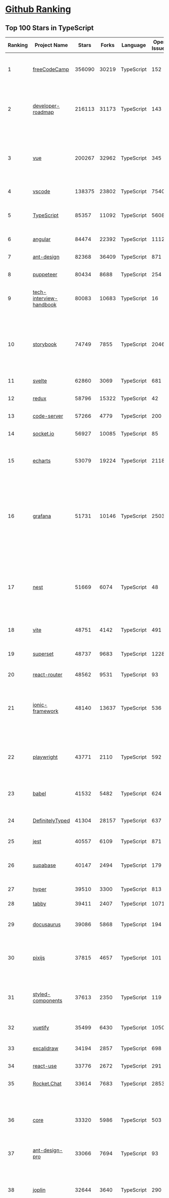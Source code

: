 [Github Ranking](../README.md)
==========

## Top 100 Stars in TypeScript

| Ranking | Project Name | Stars | Forks | Language | Open Issues | Description | Last Commit |
| ------- | ------------ | ----- | ----- | -------- | ----------- | ----------- | ----------- |
| 1 | [freeCodeCamp](https://github.com/freeCodeCamp/freeCodeCamp) | 356090 | 30219 | TypeScript | 152 | freeCodeCamp.org's open-source codebase and curriculum. Learn to code for free. | 2022-10-25T11:54:01Z |
| 2 | [developer-roadmap](https://github.com/kamranahmedse/developer-roadmap) | 216113 | 31173 | TypeScript | 143 | Interactive roadmaps, guides and other educational content to help developers grow in their careers. | 2022-10-25T11:05:04Z |
| 3 | [vue](https://github.com/vuejs/vue) | 200267 | 32962 | TypeScript | 345 | 🖖 Vue.js is a progressive, incrementally-adoptable JavaScript framework for building UI on the web. | 2022-10-22T14:16:45Z |
| 4 | [vscode](https://github.com/microsoft/vscode) | 138375 | 23802 | TypeScript | 7540 | Visual Studio Code | 2022-10-25T12:00:59Z |
| 5 | [TypeScript](https://github.com/microsoft/TypeScript) | 85357 | 11092 | TypeScript | 5608 | TypeScript is a superset of JavaScript that compiles to clean JavaScript output. | 2022-10-25T08:03:24Z |
| 6 | [angular](https://github.com/angular/angular) | 84474 | 22392 | TypeScript | 1112 | The modern web developer’s platform | 2022-10-25T09:47:58Z |
| 7 | [ant-design](https://github.com/ant-design/ant-design) | 82368 | 36409 | TypeScript | 871 | An enterprise-class UI design language and React UI library | 2022-10-25T11:27:17Z |
| 8 | [puppeteer](https://github.com/puppeteer/puppeteer) | 80434 | 8688 | TypeScript | 254 | Headless Chrome Node.js API | 2022-10-25T11:28:32Z |
| 9 | [tech-interview-handbook](https://github.com/yangshun/tech-interview-handbook) | 80083 | 10683 | TypeScript | 16 | 💯 Curated coding interview preparation materials for busy software engineers | 2022-10-25T10:46:23Z |
| 10 | [storybook](https://github.com/storybookjs/storybook) | 74749 | 7855 | TypeScript | 2046 | Storybook is a frontend workshop for building UI components and pages in isolation. Made for UI development, testing, and documentation.  | 2022-10-25T11:15:49Z |
| 11 | [svelte](https://github.com/sveltejs/svelte) | 62860 | 3069 | TypeScript | 681 | Cybernetically enhanced web apps | 2022-10-21T18:01:16Z |
| 12 | [redux](https://github.com/reduxjs/redux) | 58796 | 15322 | TypeScript | 42 | Predictable state container for JavaScript apps | 2022-10-15T07:56:55Z |
| 13 | [code-server](https://github.com/coder/code-server) | 57266 | 4779 | TypeScript | 200 | VS Code in the browser | 2022-10-25T03:37:25Z |
| 14 | [socket.io](https://github.com/socketio/socket.io) | 56927 | 10085 | TypeScript | 85 | Realtime application framework (Node.JS server) | 2022-10-15T05:53:43Z |
| 15 | [echarts](https://github.com/apache/echarts) | 53079 | 19224 | TypeScript | 2118 | Apache ECharts is a powerful, interactive charting and data visualization library for browser | 2022-10-25T11:50:06Z |
| 16 | [grafana](https://github.com/grafana/grafana) | 51731 | 10146 | TypeScript | 2503 | The open and composable observability and data visualization platform. Visualize metrics, logs, and traces from multiple sources like Prometheus, Loki, Elasticsearch, InfluxDB, Postgres and many more.  | 2022-10-25T12:04:01Z |
| 17 | [nest](https://github.com/nestjs/nest) | 51669 | 6074 | TypeScript | 48 | A progressive Node.js framework for building efficient, scalable, and enterprise-grade server-side applications on top of TypeScript & JavaScript (ES6, ES7, ES8) 🚀 | 2022-10-25T09:37:27Z |
| 18 | [vite](https://github.com/vitejs/vite) | 48751 | 4142 | TypeScript | 491 | Next generation frontend tooling. It's fast! | 2022-10-25T12:04:21Z |
| 19 | [superset](https://github.com/apache/superset) | 48737 | 9683 | TypeScript | 1228 | Apache Superset is a Data Visualization and Data Exploration Platform | 2022-10-25T11:59:27Z |
| 20 | [react-router](https://github.com/remix-run/react-router) | 48562 | 9531 | TypeScript | 93 | Declarative routing for React | 2022-10-25T03:37:40Z |
| 21 | [ionic-framework](https://github.com/ionic-team/ionic-framework) | 48140 | 13637 | TypeScript | 536 | A powerful cross-platform UI toolkit for building native-quality iOS, Android, and Progressive Web Apps with HTML, CSS, and JavaScript. | 2022-10-25T06:36:11Z |
| 22 | [playwright](https://github.com/microsoft/playwright) | 43771 | 2110 | TypeScript | 592 | Playwright is a framework for Web Testing and Automation. It allows testing Chromium, Firefox and WebKit with a single API.  | 2022-10-25T10:03:00Z |
| 23 | [babel](https://github.com/babel/babel) | 41532 | 5482 | TypeScript | 624 | 🐠 Babel is a compiler for writing next generation JavaScript. | 2022-10-25T09:53:36Z |
| 24 | [DefinitelyTyped](https://github.com/DefinitelyTyped/DefinitelyTyped) | 41304 | 28157 | TypeScript | 637 | The repository for high quality TypeScript type definitions. | 2022-10-25T11:32:36Z |
| 25 | [jest](https://github.com/facebook/jest) | 40557 | 6109 | TypeScript | 871 | Delightful JavaScript Testing. | 2022-10-25T10:11:34Z |
| 26 | [supabase](https://github.com/supabase/supabase) | 40147 | 2494 | TypeScript | 179 | The open source Firebase alternative. Follow to stay updated about our public Beta. | 2022-10-25T10:10:10Z |
| 27 | [hyper](https://github.com/vercel/hyper) | 39510 | 3300 | TypeScript | 813 | A terminal built on web technologies | 2022-10-24T11:11:12Z |
| 28 | [tabby](https://github.com/Eugeny/tabby) | 39411 | 2407 | TypeScript | 1071 | A terminal for a more modern age | 2022-10-25T04:22:37Z |
| 29 | [docusaurus](https://github.com/facebook/docusaurus) | 39086 | 5868 | TypeScript | 194 | Easy to maintain open source documentation websites. | 2022-10-25T11:26:51Z |
| 30 | [pixijs](https://github.com/pixijs/pixijs) | 37815 | 4657 | TypeScript | 101 | The HTML5 Creation Engine: Create beautiful digital content with the fastest, most flexible 2D WebGL renderer. | 2022-10-24T18:06:17Z |
| 31 | [styled-components](https://github.com/styled-components/styled-components) | 37613 | 2350 | TypeScript | 119 | Visual primitives for the component age. Use the best bits of ES6 and CSS to style your apps without stress 💅 | 2022-10-25T09:42:58Z |
| 32 | [vuetify](https://github.com/vuetifyjs/vuetify) | 35499 | 6430 | TypeScript | 1050 | 🐉 Material Component Framework for Vue | 2022-10-25T08:49:43Z |
| 33 | [excalidraw](https://github.com/excalidraw/excalidraw) | 34194 | 2857 | TypeScript | 698 | Virtual whiteboard for sketching hand-drawn like diagrams | 2022-10-25T10:56:56Z |
| 34 | [react-use](https://github.com/streamich/react-use) | 33776 | 2672 | TypeScript | 291 | React Hooks — 👍 | 2022-10-13T07:43:19Z |
| 35 | [Rocket.Chat](https://github.com/RocketChat/Rocket.Chat) | 33614 | 7683 | TypeScript | 2853 | The communications platform that puts data protection first. | 2022-10-25T11:54:31Z |
| 36 | [core](https://github.com/vuejs/core) | 33320 | 5986 | TypeScript | 503 | 🖖 Vue.js is a progressive, incrementally-adoptable JavaScript framework for building UI on the web. | 2022-10-25T08:00:36Z |
| 37 | [ant-design-pro](https://github.com/ant-design/ant-design-pro) | 33066 | 7694 | TypeScript | 93 | 👨🏻‍💻👩🏻‍💻 Use Ant Design like a Pro! | 2022-10-21T02:29:44Z |
| 38 | [joplin](https://github.com/laurent22/joplin) | 32644 | 3640 | TypeScript | 290 | Joplin - an open source note taking and to-do application with synchronisation capabilities for Windows, macOS, Linux, Android and iOS. | 2022-10-24T14:27:20Z |
| 39 | [immutable-js](https://github.com/immutable-js/immutable-js) | 32295 | 1853 | TypeScript | 97 | Immutable persistent data collections for Javascript which increase efficiency and simplicity. | 2022-09-28T19:20:14Z |
| 40 | [nocodb](https://github.com/nocodb/nocodb) | 31928 | 1951 | TypeScript | 408 | 🔥 🔥 🔥 Open Source Airtable Alternative | 2022-10-25T11:15:18Z |
| 41 | [chakra-ui](https://github.com/chakra-ui/chakra-ui) | 29327 | 2623 | TypeScript | 73 | ⚡️ Simple, Modular & Accessible UI Components for your React Applications | 2022-10-24T09:55:06Z |
| 42 | [rxjs](https://github.com/ReactiveX/rxjs) | 27878 | 2884 | TypeScript | 208 | A reactive programming library for JavaScript | 2022-10-23T21:16:50Z |
| 43 | [html2canvas](https://github.com/niklasvh/html2canvas) | 26950 | 4501 | TypeScript | 788 | Screenshots with JavaScript | 2022-10-21T16:15:17Z |
| 44 | [postcss](https://github.com/postcss/postcss) | 26814 | 1549 | TypeScript | 15 | Transforming styles with JS plugins | 2022-10-23T22:52:37Z |
| 45 | [appwrite](https://github.com/appwrite/appwrite) | 26646 | 2190 | TypeScript | 712 | Secure Backend Server for Web, Mobile & Flutter Developers 🚀 AKA the 100% open-source Firebase alternative. | 2022-10-25T09:33:19Z |
| 46 | [prisma](https://github.com/prisma/prisma) | 26449 | 943 | TypeScript | 2262 | Next-generation ORM for Node.js & TypeScript \| PostgreSQL, MySQL, MariaDB, SQL Server, SQLite, MongoDB and CockroachDB | 2022-10-25T10:53:35Z |
| 47 | [n8n](https://github.com/n8n-io/n8n) | 26125 | 3051 | TypeScript | 124 | Free and source-available fair-code licensed workflow automation tool. Easily automate tasks across different services. | 2022-10-25T11:46:30Z |
| 48 | [type-challenges](https://github.com/type-challenges/type-challenges) | 26117 | 2549 | TypeScript | 15957 | Collection of TypeScript type challenges with online judge | 2022-10-25T06:32:24Z |
| 49 | [mobx](https://github.com/mobxjs/mobx) | 25818 | 1711 | TypeScript | 15 | Simple, scalable state management. | 2022-10-24T14:54:38Z |
| 50 | [angular-cli](https://github.com/angular/angular-cli) | 25702 | 12114 | TypeScript | 202 | CLI tool for Angular | 2022-10-25T11:54:46Z |
| 51 | [slate](https://github.com/ianstormtaylor/slate) | 25701 | 2907 | TypeScript | 522 | A completely customizable framework for building rich text editors. (Currently in beta.) | 2022-10-24T19:46:58Z |
| 52 | [cheerio](https://github.com/cheeriojs/cheerio) | 25580 | 1574 | TypeScript | 19 | Fast, flexible, and lean implementation of core jQuery designed specifically for the server. | 2022-10-25T03:05:16Z |
| 53 | [react-select](https://github.com/JedWatson/react-select) | 25305 | 3972 | TypeScript | 216 | The Select Component for React.js | 2022-10-25T09:30:32Z |
| 54 | [swr](https://github.com/vercel/swr) | 24352 | 945 | TypeScript | 81 | React Hooks for Data Fetching | 2022-10-23T11:16:44Z |
| 55 | [react-spring](https://github.com/pmndrs/react-spring) | 24320 | 1052 | TypeScript | 63 | ✌️ A spring physics based React animation library | 2022-10-23T20:07:55Z |
| 56 | [etcher](https://github.com/balena-io/etcher) | 24033 | 1741 | TypeScript | 381 | Flash OS images to SD cards & USB drives, safely and easily. | 2022-10-24T23:18:55Z |
| 57 | [ngx-admin](https://github.com/akveo/ngx-admin) | 23985 | 7645 | TypeScript | 392 | Customizable admin dashboard template based on Angular 10+ | 2022-08-12T20:56:10Z |
| 58 | [floating-ui](https://github.com/floating-ui/floating-ui) | 23215 | 1403 | TypeScript | 16 | A low-level toolkit to create floating elements. Tooltips, popovers, dropdowns, and more | 2022-10-24T10:59:44Z |
| 59 | [slidev](https://github.com/slidevjs/slidev) | 23064 | 894 | TypeScript | 39 | Presentation Slides for Developers | 2022-10-24T12:13:08Z |
| 60 | [components](https://github.com/angular/components) | 23041 | 6303 | TypeScript | 1664 | Component infrastructure and Material Design components for Angular | 2022-10-25T10:42:44Z |
| 61 | [zustand](https://github.com/pmndrs/zustand) | 22941 | 683 | TypeScript | 18 | 🐻 Bear necessities for state management in React | 2022-10-23T01:28:16Z |
| 62 | [react-native-elements](https://github.com/react-native-elements/react-native-elements) | 22934 | 4459 | TypeScript | 26 | Cross-Platform React Native UI Toolkit | 2022-10-25T11:53:40Z |
| 63 | [docz](https://github.com/doczjs/docz) | 22931 | 1484 | TypeScript | 103 | ✍ It has never been so easy to document your things! | 2022-09-23T22:42:47Z |
| 64 | [react-redux](https://github.com/reduxjs/react-redux) | 22421 | 3298 | TypeScript | 16 | Official React bindings for Redux | 2022-10-25T12:04:48Z |
| 65 | [sweetalert](https://github.com/t4t5/sweetalert) | 22137 | 2895 | TypeScript | 155 | A beautiful replacement for JavaScript's "alert" | 2022-05-16T16:54:43Z |
| 66 | [react-navigation](https://github.com/react-navigation/react-navigation) | 21755 | 4775 | TypeScript | 560 | Routing and navigation for your React Native apps | 2022-10-25T10:39:00Z |
| 67 | [NativeScript](https://github.com/NativeScript/NativeScript) | 21711 | 1585 | TypeScript | 911 | ⚡ Empowering JavaScript with native platform APIs. ✨ Best of all worlds (TypeScript, Swift, Objective C, Kotlin, Java). Use what you love ❤️ Angular, Capacitor, Ionic, React, Svelte, Vue and you name it compatible. | 2022-10-24T12:55:56Z |
| 68 | [xstate](https://github.com/statelyai/xstate) | 21589 | 1021 | TypeScript | 169 | State machines and statecharts for the modern web. | 2022-10-24T12:22:31Z |
| 69 | [astro](https://github.com/withastro/astro) | 21577 | 1010 | TypeScript | 91 | Build faster websites with Astro's next-gen island architecture 🏝✨ | 2022-10-25T12:02:51Z |
| 70 | [react-starter-kit](https://github.com/kriasoft/react-starter-kit) | 21543 | 4131 | TypeScript | 1 | The web's most popular Jamstack front-end template (boilerplate) for building web applications with React | 2022-10-21T10:50:56Z |
| 71 | [coc.nvim](https://github.com/neoclide/coc.nvim) | 21431 | 884 | TypeScript | 16 | Nodejs extension host for vim & neovim, load extensions like VSCode and host language servers. | 2022-10-24T11:23:54Z |
| 72 | [github1s](https://github.com/conwnet/github1s) | 21322 | 743 | TypeScript | 51 | One second to read GitHub code with VS Code. | 2022-10-21T06:38:16Z |
| 73 | [react-bootstrap](https://github.com/react-bootstrap/react-bootstrap) | 21193 | 3423 | TypeScript | 136 | Bootstrap components built with React | 2022-10-24T18:18:37Z |
| 74 | [windows95](https://github.com/felixrieseberg/windows95) | 21076 | 1240 | TypeScript | 121 | 💩🚀 Windows 95 in Electron. Runs on macOS, Linux, and Windows. | 2022-10-17T16:48:34Z |
| 75 | [editor.js](https://github.com/codex-team/editor.js) | 20483 | 1605 | TypeScript | 398 | A block-styled editor with clean JSON output | 2022-10-18T04:58:23Z |
| 76 | [autocomplete](https://github.com/withfig/autocomplete) | 20415 | 4729 | TypeScript | 127 | Fig adds autocomplete to your terminal. | 2022-10-24T21:25:09Z |
| 77 | [pnpm](https://github.com/pnpm/pnpm) | 20137 | 594 | TypeScript | 856 | Fast, disk space efficient package manager -- 快速的，节省磁盘空间的包管理工具 | 2022-10-25T09:20:19Z |
| 78 | [react-three-fiber](https://github.com/pmndrs/react-three-fiber) | 20061 | 1125 | TypeScript | 24 | 🇨🇭 A React renderer for Three.js | 2022-10-21T22:07:28Z |
| 79 | [generator-jhipster](https://github.com/jhipster/generator-jhipster) | 20032 | 3890 | TypeScript | 223 | JHipster is a development platform to quickly generate, develop, & deploy modern web applications & microservice architectures. | 2022-10-25T10:21:32Z |
| 80 | [remix](https://github.com/remix-run/remix) | 19891 | 1596 | TypeScript | 208 | Build Better Websites. Create modern, resilient user experiences with web fundamentals. | 2022-10-25T11:11:50Z |
| 81 | [react-admin](https://github.com/marmelab/react-admin) | 20864 | 4604 | TypeScript | 91 | A frontend Framework for building B2B applications running in the browser on top of REST/GraphQL APIs, using ES6, React and Material Design | 2022-10-25T11:30:10Z |
| 82 | [editor.js](https://github.com/codex-team/editor.js) | 20483 | 1605 | TypeScript | 398 | A block-styled editor with clean JSON output | 2022-10-18T04:58:23Z |
| 83 | [notable](https://github.com/notable/notable) | 20440 | 1035 | TypeScript | 649 | The Markdown-based note-taking app that doesn't suck. | 2021-12-05T21:43:20Z |
| 84 | [autocomplete](https://github.com/withfig/autocomplete) | 20415 | 4729 | TypeScript | 127 | Fig adds autocomplete to your terminal. | 2022-10-24T21:25:09Z |
| 85 | [pnpm](https://github.com/pnpm/pnpm) | 20137 | 594 | TypeScript | 856 | Fast, disk space efficient package manager -- 快速的，节省磁盘空间的包管理工具 | 2022-10-25T09:20:19Z |
| 86 | [react-three-fiber](https://github.com/pmndrs/react-three-fiber) | 20061 | 1125 | TypeScript | 24 | 🇨🇭 A React renderer for Three.js | 2022-10-21T22:07:28Z |
| 87 | [generator-jhipster](https://github.com/jhipster/generator-jhipster) | 20032 | 3890 | TypeScript | 223 | JHipster is a development platform to quickly generate, develop, & deploy modern web applications & microservice architectures. | 2022-10-25T10:21:32Z |
| 88 | [remix](https://github.com/remix-run/remix) | 19891 | 1596 | TypeScript | 208 | Build Better Websites. Create modern, resilient user experiences with web fundamentals. | 2022-10-25T11:11:50Z |
| 89 | [lens](https://github.com/lensapp/lens) | 19662 | 1096 | TypeScript | 817 | Lens - The way the world runs Kubernetes | 2022-10-25T09:59:34Z |
| 90 | [table](https://github.com/TanStack/table) | 19613 | 2623 | TypeScript | 43 | 🤖 Headless UI for building powerful tables & datagrids for TS/JS -  React-Table, Vue-Table, Solid-Table, Svelte-Table | 2022-10-24T03:19:05Z |
| 91 | [upterm](https://github.com/railsware/upterm) | 19389 | 656 | TypeScript | 219 | A terminal emulator for the 21st century. | 2019-05-20T17:42:14Z |
| 92 | [blueprint](https://github.com/palantir/blueprint) | 19376 | 2066 | TypeScript | 645 | A React-based UI toolkit for the web | 2022-10-24T22:26:55Z |
| 93 | [refined-github](https://github.com/refined-github/refined-github) | 19132 | 1347 | TypeScript | 152 | :octocat: Browser extension that simplifies the GitHub interface and adds useful features | 2022-10-24T20:09:24Z |
| 94 | [recharts](https://github.com/recharts/recharts) | 19102 | 1451 | TypeScript | 444 | Redefined chart library built with React and D3 | 2022-10-25T05:35:51Z |
| 95 | [backstage](https://github.com/backstage/backstage) | 18894 | 3160 | TypeScript | 371 | Backstage is an open platform for building developer portals | 2022-10-25T11:58:47Z |
| 96 | [reselect](https://github.com/reduxjs/reselect) | 18774 | 691 | TypeScript | 17 | Selector library for Redux | 2022-10-04T20:14:55Z |
| 97 | [redoc](https://github.com/Redocly/redoc) | 18738 | 2037 | TypeScript | 367 | 📘  OpenAPI/Swagger-generated API Reference Documentation | 2022-10-21T14:15:24Z |
| 98 | [Babylon.js](https://github.com/BabylonJS/Babylon.js) | 18628 | 2947 | TypeScript | 105 | Babylon.js is a powerful, beautiful, simple, and open game and rendering engine packed into a friendly JavaScript framework. | 2022-10-25T11:59:53Z |
| 99 | [yup](https://github.com/jquense/yup) | 18622 | 798 | TypeScript | 59 | Dead simple Object schema validation | 2022-10-24T22:22:45Z |
| 100 | [jsoncrack.com](https://github.com/AykutSarac/jsoncrack.com) | 18596 | 890 | TypeScript | 50 | 🔮 Seamlessly visualize your JSON data instantly into graphs; paste, import or fetch! | 2022-10-23T10:49:05Z |

